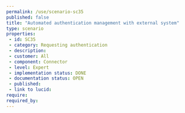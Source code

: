 ```yaml
---
permalink: /use/scenario-sc35
published: false
title: "Automated authentication management with external system"
type: scenario
properties:
 - id: SC35
 - category: Requesting authentication
 - description: 
 - customer: All
 - component: Connector
 - level: Expert
 - implementation status: DONE
 - documentation status: OPEN
 - published: 
 - link to lucid: 
require:
required_by:
---
```


